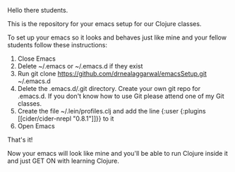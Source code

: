 Hello there students.

This is the repository for your emacs setup for our Clojure classes. 

To set up your emacs so it looks and behaves just like mine and your fellow students follow these instructions:

1) Close Emacs
2) Delete ~/.emacs or ~/.emacs.d if they exist
3) Run git clone https://github.com/drnealaggarwal/emacsSetup.git ~/.emacs.d
4) Delete the .emacs.d/.git directory. Create your own git repo for .emacs.d. If you don't know how to use Git please attend one of my Git classes.
5) Create the file ~/.lein/profiles.clj and add the line {:user {:plugins [[cider/cider-nrepl "0.8.1"]]}} to it
6) Open Emacs

That's it!

Now your emacs will look like mine and you'll be able to run Clojure inside it and just GET ON with learning Clojure.
